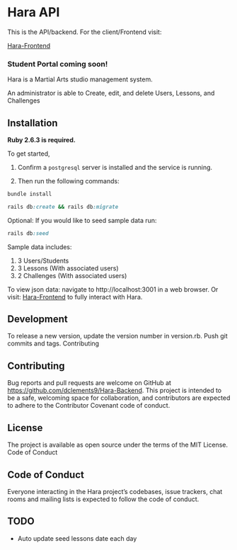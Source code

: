 # Hara API

This is the API/backend. For the client/Frontend visit:

[Hara-Frontend](https://github.com/dclements9/Hara-Frontend)

### Student Portal coming soon!


Hara is a Martial Arts studio management system.

An administrator is able to Create, edit, and delete Users, Lessons, and Challenges

## Installation

**Ruby 2.6.3 is required.**

To get started, 
1. Confirm a `postgresql` server is installed and the service is running.

2. Then run the following commands:
```ruby
bundle install
```
```ruby
rails db:create && rails db:migrate
```

Optional: If you would like to seed sample data run:

```ruby
rails db:seed
```

Sample data includes:

1. 3 Users/Students
2. 3 Lessons (With associated users)
3. 2 Challenges (With associated users)

To view json data: navigate to http://localhost:3001 in a web browser. Or visit: [Hara-Frontend](https://github.com/dclements9/Hara-Frontend)
to fully interact with Hara.

## Development

To release a new version, update the version number in version.rb. Push git commits and tags.
Contributing

## Contributing

Bug reports and pull requests are welcome on GitHub at https://github.com/dclements9/Hara-Backend. This project is intended to be a safe, welcoming space for collaboration, and contributors are expected to adhere to the Contributor Covenant code of conduct.

## License

The project is available as open source under the terms of the MIT License.
Code of Conduct

## Code of Conduct

Everyone interacting in the Hara project’s codebases, issue trackers, chat rooms and mailing lists is expected to follow the code of conduct.

## TODO

* Auto update seed lessons date each day